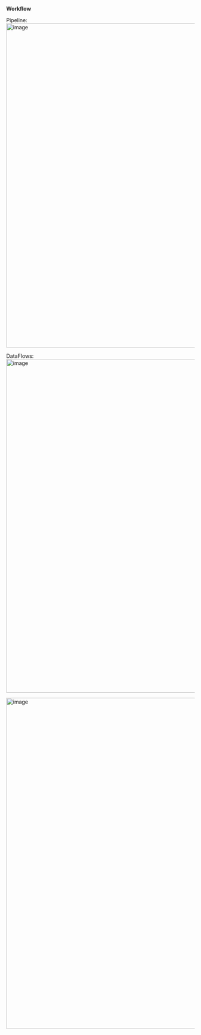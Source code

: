 **Workflow**

Pipeline:
<img width="867" alt="image" src="https://github.com/Mebin-Painadath/COVID19-Azure_Data_Factory/assets/79633170/3e0509cb-8207-4af7-99d2-a4a4bb7be342">

DataFlows:
<img width="892" alt="image" src="https://github.com/Mebin-Painadath/COVID19-Azure_Data_Factory/assets/79633170/f30e3952-6ddc-41b4-8d01-5ebc47b89bc0">

<img width="885" alt="image" src="https://github.com/Mebin-Painadath/COVID19-Azure_Data_Factory/assets/79633170/5ce16930-703a-4915-bd74-e69e2d2c44c8">
